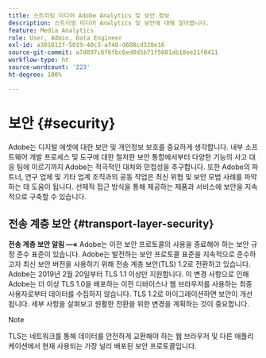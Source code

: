 ```yaml
---
title: 스트리밍 미디어 Adobe Analytics 및 보안 정보
description: 스트리밍 미디어 Analytics 및 보안에 대해 알아봅니다.
feature: Media Analytics
role: User, Admin, Data Engineer
exl-id: a301612f-5019-40c3-af40-d608cd320e16
source-git-commit: a7d897c6f6fbc6ed0d5b71f5801ab18ee21f0411
workflow-type: ht
source-wordcount: '223'
ht-degree: 100%

---
```


# 보안 {#security}

Adobe는 디지털 에셋에 대한 보안 및 개인정보 보호를 중요하게 생각합니다. 내부 소프트웨어 개발 프로세스 및 도구에 대한 철저한 보안 통합에서부터 다양한 기능의 사고 대응 팀에 이르기까지 Adobe는 적극적인 대처와 민첩성을 추구합니다. 또한 Adobe의 파트너, 연구 업체 및 기타 업계 조직과의 공동 작업은 최신 위협 및 보안 모범 사례를 파악하는 데 도움이 됩니다. 선제적 접근 방식을 통해 제공하는 제품과 서비스에 보안을 지속적으로 구축할 수 있습니다.


## 전송 계층 보안 {#transport-layer-security}

**전송 계층 보안 알림 —«** Adobe는 이전 보안 프로토콜의 사용을 종료해야 하는 보안 규정 준수 표준이 있습니다. Adobe는 발전하는 보안 프로토콜 표준을 지속적으로 준수하고자 최신 보안 버전을 사용하기 위해 전송 계층 보안(TLS) 1.2로 전환하고 있습니다. Adobe는 2019년 2월 20일부터 TLS 1.1 이상만 지원합니다. 이 변경 사항으로 인해 Adobe는 더 이상 TLS 1.0을 배포하는 이전 디바이스나 웹 브라우저를 사용하는 최종 사용자로부터 데이터를 수집하지 않습니다. TLS 1.2로 마이그레이션하면 보안이 개선됩니다. 세부 사항을 살펴보고 원활한 전환을 위한 변경을 계획하는 것이 중요합니다.

>[!NOTE]
>
>TLS는 네트워크를 통해 데이터를 안전하게 교환해야 하는 웹 브라우저 및 다른 애플리케이션에서 현재 사용되는 가장 널리 배포된 보안 프로토콜입니다.
